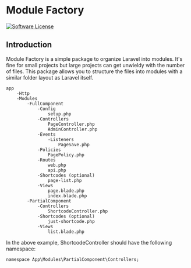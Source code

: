 # Module Factory
              
[![Software License](https://img.shields.io/badge/license-MIT-brightgreen.svg?style=for-the-badge)](LICENSE.md)

## Introduction

Module Factory is a simple package to organize Laravel into modules. It's fine for small projects but large projects can get 
unwieldy with the number of files. This package allows you to structure the files into modules with a similar folder layout 
as Laravel itself. 

```
app
    -Http
    -Modules
        -FullComponent
            -Config
                setup.php
            -Controllers
                PageController.php
                AdminController.php
            -Events
                -Listeners
                    PageSave.php
            -Policies
                PagePolicy.php
            -Routes
                web.php
                api.php
            -Shortcodes (optional)
                page-list.php
            -Views
                page.blade.php
                index.blade.php
        -PartialComponent
            -Controllers
                ShortcodeController.php
            -Shortcodes (optional)
                just-shortcode.php
            -Views
                list.blade.php
``` 

In the above example, ShortcodeController should have the following namespace:
```
namespace App\Modules\PartialComponent\Controllers;
```
